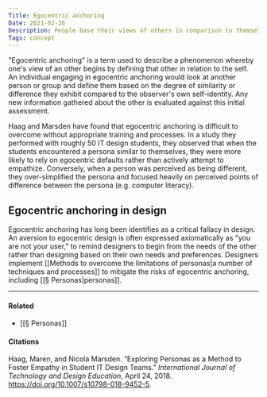 ```yaml
---
Title: Egocentric anchoring
Date: 2021-02-26
Description: People base their views of others in comparison to themselves.
Tags: concept
---
```


"Egocentric anchoring" is a term used to describe a phenomenon whereby one's view of an other begins by defining that other in relation to the self. An individual engaging in egocentric anchoring would look at another person or group and define them based on the degree of similarity or difference they exhibit compared to the observer's own self-identity. Any new information gathered about the other is evaluated against this initial assessment. 

Haag and Marsden have found that egocentric anchoring is difficult to overcome without appropriate training and processes. In a study they performed with roughly 50 IT design students, they observed that when the students encountered a persona similar to themselves, they were more likely to rely on egocentric defaults rather than actively attempt to empathize. Conversely, when a person was perceived as being different, they over-simplified the persona and focused heavily on perceived points of difference between the persona (e.g. computer literacy).

## Egocentric anchoring in design
Egocentric anchoring has long been identifies as a critical fallacy in design. An aversion to egocentric design is often expressed axiomatically as "you are not your user," to remind designers to begin from the needs of the other rather than designing based on their own needs and preferences. Designers implement [[Methods to overcome the limitations of personas|a number of techniques and processes]] to mitigate the risks of egocentric anchoring, including [[§ Personas|personas]].

---
#### Related
- [[§ Personas]]

#### Citations
Haag, Maren, and Nicola Marsden. “Exploring Personas as a Method to Foster Empathy in Student IT Design Teams.” *International Journal of Technology and Design Education*, April 24, 2018. https://doi.org/10.1007/s10798-018-9452-5.
